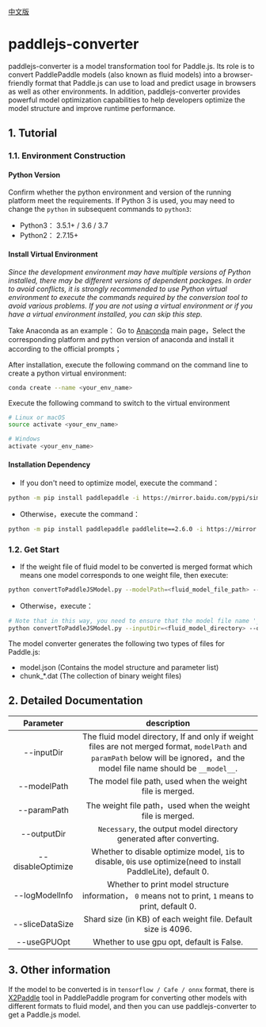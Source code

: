 [中文版](./DEVELOPMENT_cn.md)
# paddlejs-converter

paddlejs-converter is a model transformation tool for Paddle.js. Its role is to convert PaddlePaddle models (also known as fluid models) into a browser-friendly format that Paddle.js can use to load and predict usage in browsers as well as other environments. In addition, paddlejs-converter provides powerful model optimization capabilities to help developers optimize the model structure and improve runtime performance.

## 1. Tutorial

### 1.1. Environment Construction
#### Python Version
Confirm whether the python environment and version of the running platform meet the requirements. If Python 3 is used, you may need to change the `python` in subsequent commands to `python3`:
- Python3： 3.5.1+ / 3.6 / 3.7
- Python2： 2.7.15+

#### Install Virtual Environment
*Since the development environment may have multiple versions of Python installed, there may be different versions of dependent packages. In order to avoid conflicts, it is strongly recommended to use Python virtual environment to execute the commands required by the conversion tool to avoid various problems. If you are not using a virtual environment or if you have a virtual environment installed, you can skip this step.*

Take Anaconda as an example：
Go to [Anaconda](https://www.anaconda.com/) main page，Select the corresponding platform and python version of anaconda and install it according to the official prompts；

After installation, execute the following command on the command line to create a python virtual environment:
``` bash
conda create --name <your_env_name>
```

Execute the following command to switch to the virtual environment
``` bash
# Linux or macOS
source activate <your_env_name>

# Windows
activate <your_env_name>
```

#### Installation Dependency
- If you don't need to optimize model, execute the command：
``` bash
python -m pip install paddlepaddle -i https://mirror.baidu.com/pypi/simple
```
- Otherwise，execute the command：
``` bash
python -m pip install paddlepaddle paddlelite==2.6.0 -i https://mirror.baidu.com/pypi/simple
```

### 1.2. Get Start
- If the weight file of fluid model to be converted is merged format which means one model corresponds to one weight file, then execute:
``` bash
python convertToPaddleJSModel.py --modelPath=<fluid_model_file_path> --paramPath=<fluid_param_file_path> --outputDir=<paddlejs_model_directory>
```
- Otherwise，execute：
``` bash
# Note that in this way, you need to ensure that the model file name '__ model__ ' in the inputDir
python convertToPaddleJSModel.py --inputDir=<fluid_model_directory> --outputDir=<paddlejs_model_directory>
````
The model converter generates the following two types of files for Paddle.js:

- model.json (Contains the model structure and parameter list)
- chunk_\*.dat (The collection of binary weight files)

## 2. Detailed Documentation

Parameter | description
:-: | :-:
--inputDir | The fluid model directory, If and only if weight files are not merged format, `modelPath` and `paramPath` below will be ignored，and the model file name should be `__model__`.
--modelPath | The model file path, used when the weight file is merged.
--paramPath | The weight file path，used when the weight file is merged.
--outputDir | `Necessary`, the output model directory generated after converting.
--disableOptimize | Whether to disable optimize model, `1`is to disable, `0`is use optimize(need to install PaddleLite), default 0.
--logModelInfo | Whether to print model structure information， `0` means not to print, `1` means to print, default 0.
--sliceDataSize | Shard size (in KB) of each weight file. Default size is 4096.
--useGPUOpt | Whether to use gpu opt, default is False.

## 3. Other information
If the model to be converted is in `tensorflow / Cafe / onnx` format, there is [X2Paddle](https://github.com/PaddlePaddle/X2Paddle) tool in PaddlePaddle program for converting other models with different formats to fluid model, and then you can use paddlejs-converter to get a Paddle.js model.
